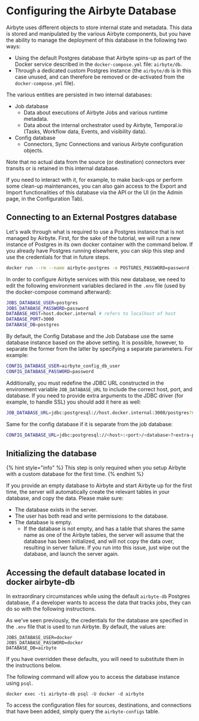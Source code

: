 # Configuring the Airbyte Database

Airbyte uses different objects to store internal state and metadata. This data is stored and manipulated by the various Airbyte components, but you have the ability to manage the deployment of this database in the following two ways:

* Using the default Postgres database that Airbyte spins-up as part of the Docker service described in the `docker-compose.yml` file: `airbyte/db`.
* Through a dedicated custom Postgres instance \(the `airbyte/db` is in this case unused, and can therefore be removed or de-activated from the `docker-compose.yml` file\).

The various entities are persisted in two internal databases:

* Job database
  * Data about executions of Airbyte Jobs and various runtime metadata.
  * Data about the internal orchestrator used by Airbyte, Temporal.io \(Tasks, Workflow data, Events, and visibility data\).
* Config database
  * Connectors, Sync Connections and various Airbyte configuration objects.

Note that no actual data from the source \(or destination\) connectors ever transits or is retained in this internal database.

If you need to interact with it, for example, to make back-ups or perform some clean-up maintenances, you can also gain access to the Export and Import functionalities of this database via the API or the UI \(in the Admin page, in the Configuration Tab\).

## Connecting to an External Postgres database

Let's walk through what is required to use a Postgres instance that is not managed by Airbyte. First, for the sake of the tutorial, we will run a new instance of Postgres in its own docker container with the command below. If you already have Postgres running elsewhere, you can skip this step and use the credentials for that in future steps.

```bash
docker run --rm --name airbyte-postgres -e POSTGRES_PASSWORD=password -p 3000:5432 -d postgres
```

In order to configure Airbyte services with this new database, we need to edit the following environment variables declared in the `.env` file \(used by the docker-compose command afterward\):

```bash
JOBS_DATABASE_USER=postgres
JOBS_DATABASE_PASSWORD=password
DATABASE_HOST=host.docker.internal # refers to localhost of host
DATABASE_PORT=3000
DATABASE_DB=postgres
```

By default, the Config Database and the Job Database use the same database instance based on the above setting. It is possible, however, to separate the former from the latter by specifying a separate parameters. For example:

```bash
CONFIG_DATABASE_USER=airbyte_config_db_user
CONFIG_DATABASE_PASSWORD=password
```

Additionally, you must redefine the JDBC URL constructed in the environment variable `JOB_DATABASE_URL` to include the correct host, port, and database. If you need to provide extra arguments to the JDBC driver \(for example, to handle SSL\) you should add it here as well:

```bash
JOB_DATABASE_URL=jdbc:postgresql://host.docker.internal:3000/postgres?ssl=true&sslmode=require
```

Same for the config database if it is separate from the job database:

```bash
CONFIG_DATABASE_URL=jdbc:postgresql://<host>:<port>/<database>?<extra-parameters>
```

## Initializing the database

{% hint style="info" %}
This step is only required when you setup Airbyte with a custom database for the first time.
{% endhint %}

If you provide an empty database to Airbyte and start Airbyte up for the first time, the server will automatically create the relevant tables in your database, and copy the data. Please make sure:

* The database exists in the server.
* The user has both read and write permissions to the database.
* The database is empty.
  * If the database is not empty, and has a table that shares the same name as one of the Airbyte tables, the server will assume that the database has been initialized, and will not copy the data over, resulting in server failure. If you run into this issue, just wipe out the database, and launch the server again.

## Accessing the default database located in docker airbyte-db

In extraordinary circumstances while using the default `airbyte-db` Postgres database, if a developer wants to access the data that tracks jobs, they can do so with the following instructions.

As we've seen previously, the credentials for the database are specified in the `.env` file that is used to run Airbyte. By default, the values are:

```text
JOBS_DATABASE_USER=docker
JOBS_DATABASE_PASSWORD=docker
DATABASE_DB=airbyte
```

If you have overridden these defaults, you will need to substitute them in the instructions below.

The following command will allow you to access the database instance using `psql`.

```text
docker exec -ti airbyte-db psql -U docker -d airbyte
```

To access the configuration files for sources, destinations, and connections that have been added, simply query the `airbyte-configs` table.

